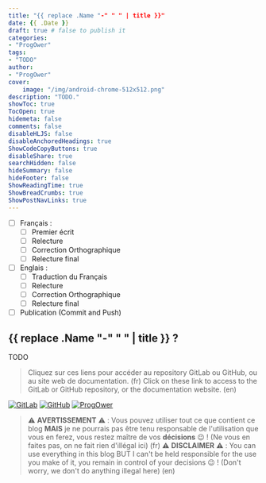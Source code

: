 ```yaml
---
title: "{{ replace .Name "-" " " | title }}"
date: {{ .Date }}
draft: true # false to publish it
categories:
- "ProgOwer"
tags:
- "TODO"
author:
- "ProgOwer"
cover:
    image: "/img/android-chrome-512x512.png"
description: "TODO."
showToc: true
TocOpen: true
hidemeta: false
comments: false
disableHLJS: false
disableAnchoredHeadings: true
ShowCodeCopyButtons: true
disableShare: true
searchHidden: false
hideSummary: false
hideFooter: false
ShowReadingTime: true
ShowBreadCrumbs: true
ShowPostNavLinks: true
---
```


- [ ] Français :
  - [ ] Premier écrit
  - [ ] Relecture
  - [ ] Correction Orthographique
  - [ ] Relecture final
- [ ] Englais :
  - [ ] Traduction du Français
  - [ ] Relecture
  - [ ] Correction Orthographique
  - [ ] Relecture final
- [ ] Publication (Commit and Push)

## {{ replace .Name "-" " " | title }} ?

TODO

> Cliquez sur ces liens pour accéder au repository GitLab ou GitHub, ou au site web de documentation. (fr)
> Click on these link to access to the GitLab or GitHub repository, or the documentation website. (en)

[![GitLab](https://img.shields.io/badge/GitLab-330F63?style=for-the-badge&logo=gitlab&logoColor=white)](https://gitlab.com/progower)
[![GitHub](https://img.shields.io/badge/GitHub-100000?style=for-the-badge&logo=github&logoColor=white)](https://github.com/progower)
[![ProgOwer](https://img.shields.io/website-up-down-green-red/https/progower.gitlab.io/progower.svg)](https://progower.gitlab.io/progower)

> :warning: **AVERTISSEMENT** :warning: : Vous pouvez utiliser tout ce que contient ce blog **MAIS** je ne pourrais pas être tenu responsable de l'utilisation que vous en ferez, vous restez maître de vos **décisions** :wink: ! (Ne vous en faites pas, on ne fait rien d'illégal ici) (fr)
> :warning: **DISCLAIMER** :warning: : You can use everything in this blog BUT I can't be held responsible for the use you make of it, you remain in control of your decisions :wink: ! (Don't worry, we don't do anything illegal here) (en)
